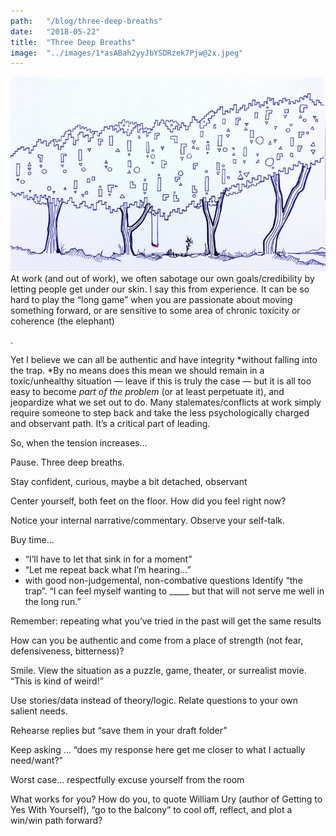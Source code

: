 ```yaml
---
path:	"/blog/three-deep-breaths"
date:	"2018-05-22"
title:	"Three Deep Breaths"
image:	"../images/1*asABah2yyJbYSDRzek7Pjw@2x.jpeg"
---
```


![](../images/1*asABah2yyJbYSDRzek7Pjw@2x.jpeg)At work (and out of work), we often sabotage our own goals/credibility by letting people get under our skin. I say this from experience. It can be so hard to play the “long game” when you are passionate about moving something forward, or are sensitive to some area of chronic toxicity or coherence (the elephant)

.

Yet I believe we can all be authentic and have integrity *without falling into the trap. *By no means does this mean we should remain in a toxic/unhealthy situation — leave if this is truly the case — but it is all too easy to become *part of the problem* (or at least perpetuate it), and jeopardize what we set out to do. Many stalemates/conflicts at work simply require someone to step back and take the less psychologically charged and observant path. It’s a critical part of leading.

So, when the tension increases…

Pause. Three deep breaths.

Stay confident, curious, maybe a bit detached, observant

Center yourself, both feet on the floor. How did you feel right now?

Notice your internal narrative/commentary. Observe your self-talk.

Buy time…

* “I’ll have to let that sink in for a moment”
* “Let me repeat back what I’m hearing…”
* with good non-judgemental, non-combative questions
Identify “the trap”. “I can feel myself wanting to \_\_\_\_\_ but that will not serve me well in the long run.”

Remember: repeating what you’ve tried in the past will get the same results

How can you be authentic and come from a place of strength (not fear, defensiveness, bitterness)?

Smile. View the situation as a puzzle, game, theater, or surrealist movie. “This is kind of weird!”

Use stories/data instead of theory/logic. Relate questions to your own salient needs.

Rehearse replies but “save them in your draft folder”

Keep asking … “does my response here get me closer to what I actually need/want?”

Worst case… respectfully excuse yourself from the room

What works for you? How do you, to quote William Ury (author of Getting to Yes With Yourself), “go to the balcony” to cool off, reflect, and plot a win/win path forward?

